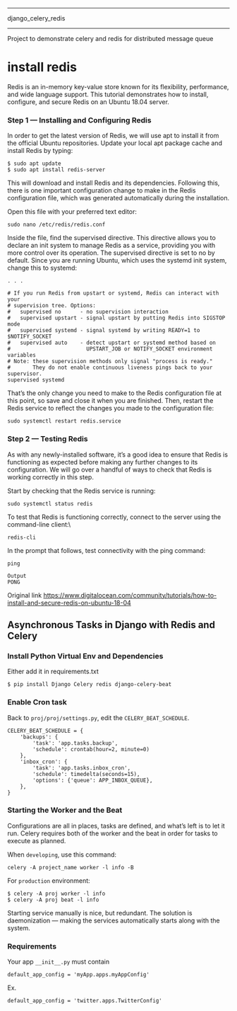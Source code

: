 ***************************
django_celery_redis
***************************

Project to demonstrate celery and redis for distributed message queue


# install redis

Redis is an in-memory key-value store known for its flexibility, performance, and wide language support. This tutorial demonstrates how to install, configure, and secure Redis on an Ubuntu 18.04 server.

### Step 1 — Installing and Configuring Redis

In order to get the latest version of Redis, we will use apt to install it from the official Ubuntu repositories.
Update your local apt package cache and install Redis by typing:

``` console
$ sudo apt update
$ sudo apt install redis-server
```

This will download and install Redis and its dependencies. Following this, there is one important configuration change to make in the Redis configuration file, which was generated automatically during the installation.

Open this file with your preferred text editor:

```console
sudo nano /etc/redis/redis.conf
```

Inside the file, find the supervised directive. This directive allows you to declare an init system to manage Redis as a service, providing you with more control over its operation. The supervised directive is set to no by default. Since you are running Ubuntu, which uses the systemd init system, change this to systemd:

```
. . .

# If you run Redis from upstart or systemd, Redis can interact with your
# supervision tree. Options:
#   supervised no      - no supervision interaction
#   supervised upstart - signal upstart by putting Redis into SIGSTOP mode
#   supervised systemd - signal systemd by writing READY=1 to $NOTIFY_SOCKET
#   supervised auto    - detect upstart or systemd method based on
#                        UPSTART_JOB or NOTIFY_SOCKET environment variables
# Note: these supervision methods only signal "process is ready."
#       They do not enable continuous liveness pings back to your supervisor.
supervised systemd
```

That’s the only change you need to make to the Redis configuration file at this point, so save and close it when you are finished. Then, restart the Redis service to reflect the changes you made to the configuration file:

```
sudo systemctl restart redis.service
```

### Step 2 — Testing Redis

As with any newly-installed software, it’s a good idea to ensure that Redis is functioning as expected before making any further changes to its configuration. We will go over a handful of ways to check that Redis is working correctly in this step.

Start by checking that the Redis service is running:

```console
sudo systemctl status redis
```

To test that Redis is functioning correctly, connect to the server using the command-line client:\

```console
redis-cli
```

In the prompt that follows, test connectivity with the ping command:

```console
ping
```

```
Output
PONG
```

Original link <https://www.digitalocean.com/community/tutorials/how-to-install-and-secure-redis-on-ubuntu-18-04>

## Asynchronous Tasks in Django with Redis and Celery

### Install Python Virtual Env and Dependencies

Either add it in requirements.txt 

```
$ pip install Django Celery redis django-celery-beat
```

### Enable Cron task

Back to `proj/proj/settings.py`, edit the `CELERY_BEAT_SCHEDULE`.

```python3
CELERY_BEAT_SCHEDULE = {
    'backups': {
        'task': 'app.tasks.backup',
        'schedule': crontab(hour=2, minute=0)
    },
    'inbox_cron': {
        'task': 'app.tasks.inbox_cron',
        'schedule': timedelta(seconds=15),
        'options': {'queue': APP_INBOX_QUEUE},
    },
}
```

### Starting the Worker and the Beat

Configurations are all in places, tasks are defined, and what’s left is to let it run. Celery requires both of the worker and the beat in order for tasks to execute as planned. 

When `developing`, use this command:

```
celery -A project_name worker -l info -B
```

For `production` environment:

```
$ celery -A proj worker -l info
$ celery -A proj beat -l info
```

Starting service manually is nice, but redundant. The solution is daemonization — making the services automatically starts along with the system.

### Requirements

Your app `__init__.py` must contain

```
default_app_config = 'myApp.apps.myAppConfig'
```

Ex.

```
default_app_config = 'twitter.apps.TwitterConfig'
```



